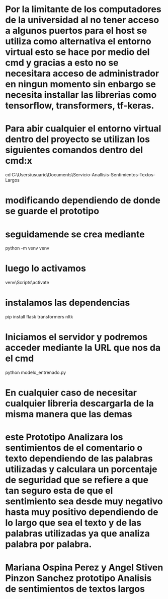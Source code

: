 # Por la limitante de los computadores de la universidad al no tener acceso a algunos puertos para el host se utiliza como alternativa el entorno virtual esto se hace por medio del cmd y gracias a esto no se necesitara acceso de administrador en ningun momento sin enbargo se necesita installar las librerias como tensorflow, transformers, tf-keras.

# Para abir cualquier el entorno virtual dentro del proyecto se utilizan los siguientes comandos dentro del cmd:x

 cd C:\Users\usuario\Documents\Servicio-Anallisis-Sentimientos-Textos-Largos

# modificando dependiendo de donde se guarde el prototipo

# seguidamende se crea mediante

 python -m venv venv

# luego lo activamos

 venv\Scripts\activate

# instalamos las dependencias

 pip install flask transformers nltk

# Iniciamos el servidor y podremos acceder mediante la URL que nos da el cmd

python modelo_entrenado.py

# En cualquier caso de necesitar cualquier libreria descargarla de la misma manera que las demas

# este Prototipo Analizara los sentimientos de el comentario o texto dependiendo de las palabras utilizadas y calculara un porcentaje de seguridad que se refiere a que tan seguro esta de que el sentimiento sea desde muy negativo hasta muy positivo dependiendo de lo largo que sea el texto y de las palabras utilizadas ya que analiza palabra por palabra.

# Mariana Ospina Perez y Angel Stiven Pinzon Sanchez prototipo Analisis de sentimientos de textos largos
